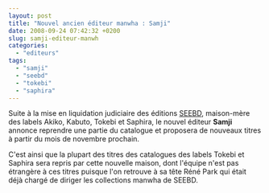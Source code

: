 ```yaml
---
layout: post
title: "Nouvel ancien éditeur manwha : Samji"
date: 2008-09-24 07:42:32 +0200
slug: samji-editeur-manwh
categories:
  - "editeurs"
tags:
  - "samji"
  - "seebd"
  - "tokebi"
  - "saphira"
---
```


Suite à la mise en liquidation judiciaire des éditions [SEEBD](http://www.seebd.fr), maison-mère des labels Akiko, Kabuto, Tokebi et Saphira, le nouvel éditeur **Samji** annonce reprendre une partie du catalogue et proposera de nouveaux titres à partir du mois de novembre prochain.

C'est ainsi que la plupart des titres des catalogues des labels Tokebi et Saphira sera repris par cette nouvelle maison, dont l'équipe n'est pas étrangère à ces titres puisque l'on retrouve à sa tête Réné Park qui était déjà chargé de diriger les collections manwha de SEEBD.